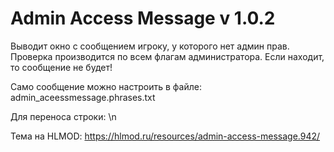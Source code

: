 # Admin Access Message v 1.0.2
Выводит окно с сообщением игроку, у которого нет админ прав.
Проверка производится по всем флагам администратора. Если находит, то сообщение не будет! 

Само сообщение можно настроить в файле: admin_aceessmessage.phrases.txt

Для переноса строки: \n

Тема на HLMOD: https://hlmod.ru/resources/admin-access-message.942/
